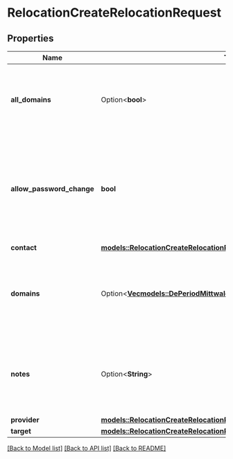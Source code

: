 # RelocationCreateRelocationRequest

## Properties

Name | Type | Description | Notes
------------ | ------------- | ------------- | -------------
**all_domains** | Option<**bool**> | Should all project releated domains should be transferred to mittwald? | [optional]
**allow_password_change** | **bool** | Has to be true. Do you accept that our mittwald team can change and get password from your current provider? | 
**contact** | [**models::RelocationCreateRelocationRequestContact**](relocation_create_relocation_request_contact.md) |  | 
**domains** | Option<[**Vec<models::DePeriodMittwaldPeriodV1PeriodDirectusPeriodDomain>**](de.mittwald.v1.directus.Domain.md)> | List of domains which should be transferred (when allDomains is not checked). | [optional]
**notes** | Option<**String**> | Anything our customer service needs to know for the relocation process. | [optional]
**provider** | [**models::RelocationCreateRelocationRequestProvider**](relocation_create_relocation_request_provider.md) |  | 
**target** | [**models::RelocationCreateRelocationRequestTarget**](relocation_create_relocation_request_target.md) |  | 

[[Back to Model list]](../README.md#documentation-for-models) [[Back to API list]](../README.md#documentation-for-api-endpoints) [[Back to README]](../README.md)


